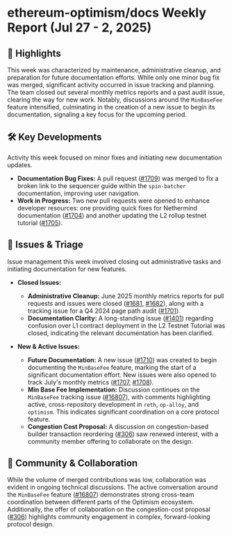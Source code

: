 # ethereum-optimism/docs Weekly Report (Jul 27 - 2, 2025)

## 🚀 Highlights
This week was characterized by maintenance, administrative cleanup, and preparation for future documentation efforts. While only one minor bug fix was merged, significant activity occurred in issue tracking and planning. The team closed out several monthly metrics reports and a past audit issue, clearing the way for new work. Notably, discussions around the `MinBaseFee` feature intensified, culminating in the creation of a new issue to begin its documentation, signaling a key focus for the upcoming period.

## 🛠️ Key Developments
Activity this week focused on minor fixes and initiating new documentation updates.

- **Documentation Bug Fixes:** A pull request ([#1709](https://github.com/ethereum-optimism/docs/pull/1709)) was merged to fix a broken link to the sequencer guide within the `spin-batcher` documentation, improving user navigation.
- **Work in Progress:** Two new pull requests were opened to enhance developer resources: one providing quick fixes for Nethermind documentation ([#1704](https://github.com/ethereum-optimism/docs/pull/1704)) and another updating the L2 rollup testnet tutorial ([#1705](https://github.com/ethereum-optimism/docs/pull/1705)).

## 🐛 Issues & Triage
Issue management this week involved closing out administrative tasks and initiating documentation for new features.

- **Closed Issues:**
    - **Administrative Cleanup:** June 2025 monthly metrics reports for pull requests and issues were closed ([#1681](https://github.com/ethereum-optimism/docs/issues/1681), [#1682](https://github.com/ethereum-optimism/docs/issues/1682)), along with a tracking issue for a Q4 2024 page path audit ([#1701](https://github.com/ethereum-optimism/docs/issues/1701)).
    - **Documentation Clarity:** A long-standing issue ([#1401](https://github.com/ethereum-optimism/docs/issues/1401)) regarding confusion over L1 contract deployment in the L2 Testnet Tutorial was closed, indicating the relevant documentation has been clarified.

- **New & Active Issues:**
    - **Future Documentation:** A new issue ([#1710](https://github.com/ethereum-optimism/docs/issues/1710)) was created to begin documenting the `MinBaseFee` feature, marking the start of a significant documentation effort. New issues were also opened to track July's monthly metrics ([#1707](https://github.com/ethereum-optimism/docs/issues/1707), [#1708](https://github.com/ethereum-optimism/docs/issues/1708)).
    - **Min Base Fee Implementation:** Discussion continues on the `MinBaseFee` tracking issue ([#16807](https://github.com/ethereum-optimism/docs/issues/16807)), with comments highlighting active, cross-repository development in `reth`, `op-alloy`, and `optimism`. This indicates significant coordination on a core protocol feature.
    - **Congestion Cost Proposal:** A discussion on congestion-based builder transaction reordering ([#306](https://github.com/ethereum-optimism/docs/issues/306)) saw renewed interest, with a community member offering to collaborate on the design.

## 💬 Community & Collaboration
While the volume of merged contributions was low, collaboration was evident in ongoing technical discussions. The active conversation around the `MinBaseFee` feature ([#16807](https://github.com/ethereum-optimism/docs/issues/16807)) demonstrates strong cross-team coordination between different parts of the Optimism ecosystem. Additionally, the offer of collaboration on the congestion-cost proposal ([#306](https://github.com/ethereum-optimism/docs/issues/306)) highlights community engagement in complex, forward-looking protocol design.